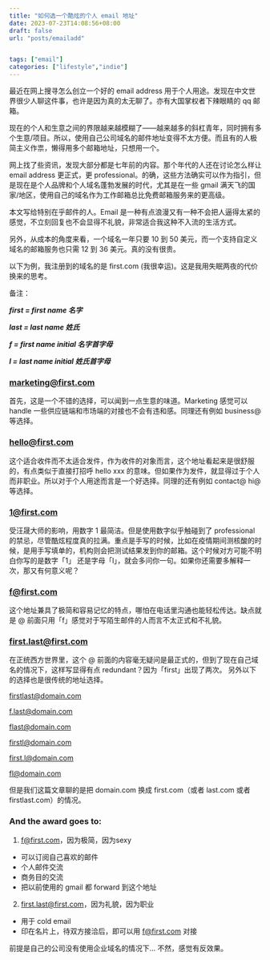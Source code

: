```yaml
---
title: "如何选一个酷炫的个人 email 地址"
date: 2023-07-23T14:08:56+08:00
draft: false
url: "posts/emailadd"


tags: ["email"]
categories: ["lifestyle","indie"]
---
```


最近在网上搜寻怎么创立一个好的 email address 用于个人用途。发现在中文世界很少人聊这件事，也许是因为真的太无聊了。亦有大国掌权者下辣眼睛的 qq 邮箱。

现在的个人和生意之间的界限越来越模糊了——越来越多的斜杠青年，同时拥有多个生意/项目。所以，使用自己公司域名的邮件地址变得不太方便。而且有的人极简主义作祟，懒得用多个邮箱地址，只想用一个。

网上找了些资讯，发现大部分都是七年前的内容。那个年代的人还在讨论怎么样让 email address 更正式，更 professional。的确，这些方法确实可以作为指引，但是现在是个人品牌和个人域名蓬勃发展的时代，尤其是在一些 gmail 满天飞的国家/地区，使用自己的域名作为工作邮箱总比免费邮箱服务来的更高级。

本文写给特别在乎邮件的人。Email 是一种有点浪漫又有一种不会把人逼得太紧的感觉，不立刻回复也不会显得不礼貌，非常适合我这种不入流的生活方式。

另外，从成本的角度来看，一个域名一年只要 10 到 50 美元，而一个支持自定义域名的邮箱服务也只需 12 到 36 美元。真的没有很贵。

以下为例，我注册到的域名的是 first.com (我很幸运)。这是我用失眠两夜的代价换来的思考。

备注：

***first = first name 名字***

***last = last name 姓氏***

***f = first name initial 名字首字母***

***l = last name initial 姓氏首字母***


### marketing@first.com

首先，这是一个不错的选择，可以闻到一点生意的味道。Marketing 感觉可以 handle 一些供应链端和市场端的对接也不会有违和感。同理还有例如 business@ 等选择。

### hello@first.com

这个适合收件而不太适合发件，作为收件的对象而言，这个地址看起来是很舒服的，有点类似于直接打招呼 hello xxx 的意味。但如果作为发件，就显得过于个人而非职业。所以对于个人用途而言是一个好选择。同理的还有例如 contact@ hi@ 等选择。


### 1@first.com

受汪晟大师的影响，用数字 1 最简洁。但是使用数字似乎触碰到了 professional 的禁忌，尽管酷炫程度真的拉满。重点是手写的时候，比如在疫情期间测核酸的时候，是用手写填单的，机构则会把测试结果发到你的邮箱。这个时候对方可能不明白你写的是数字「1」 还是字母「l」，就会多问你一句。如果你还需要多解释一次，那又有何意义呢？



### f@first.com

这个地址兼具了极简和容易记忆的特点，哪怕在电话里沟通也能轻松传达。缺点就是 @ 前面只用「f」感觉对于写陌生邮件的人而言不太正式和不礼貌。


### first.last@first.com

在正统西方世界里，这个 @ 前面的内容毫无疑问是最正式的，但到了现在自己域名的情况下，这样写显得有点 redundant？因为「first」出现了两次。
另外以下的选择也是很传统的地址选择。

firstlast@domain.com

f.last@domain.com

flast@domain.com

firstl@domain.com

first.l@domain.com

fl@domain.com

但是我们这篇文章聊的是把 domain.com 换成 first.com（或者 last.com 或者 firstlast.com）的情况。


### And the award goes to:

1. f@first.com，因为极简，因为sexy

- 可以订阅自己喜欢的邮件
- 个人邮件交流
- 商务目的交流
- 把以前使用的 gmail 都 forward 到这个地址


2. first.last@first.com，因为礼貌，因为职业

- 用于 cold email
- 印在名片上，待双方接洽后，即可以用 f@first.com 对接

前提是自己的公司没有使用企业域名的情况下… 不然，感觉有反效果。

